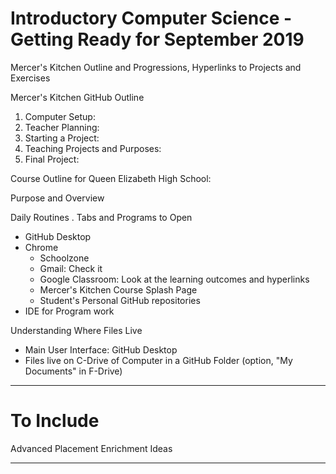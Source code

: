# Introductory Computer Science - Getting Ready for September 2019
Mercer's Kitchen Outline and Progressions, Hyperlinks to Projects and Exercises

Mercer's Kitchen GitHub Outline
1. Computer Setup: <a href=""></a>
2. Teacher Planning: <a href=""></a>
3. Starting a Project: <a href=""></a>
4. Teaching Projects and Purposes: <a href=""></a>
5. Final Project:

Course Outline for Queen Elizabeth High School: <a href=""></a>

Purpose and Overview

Daily Routines
. Tabs and Programs to Open
  - GitHub Desktop
  - Chrome
    - Schoolzone
    - Gmail: Check it
    - Google Classroom: Look at the learning outcomes and hyperlinks
    - Mercer's Kitchen Course Splash Page
    - Student's Personal GitHub repositories
  - IDE for Program work

Understanding Where Files Live
- Main User Interface: GitHub Desktop
- Files live on C-Drive of Computer in a GitHub Folder (option, "My Documents" in F-Drive)

---

# To Include

Advanced Placement Enrichment Ideas

 ---
